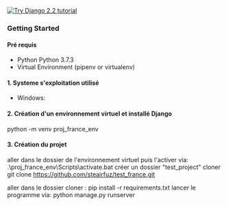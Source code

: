 [![Try Django 2.2 tutorial](https://static.codingforentrepreneurs.com/media/projects/try-django-22/images/share/try_django_2_2_share.jpg)](https://www.codingforentrepreneurs.com/projects/try-django-22)


### Getting Started

#### Pré requis
- Python Python 3.7.3
- Virtual Environment (pipenv or virtualenv)


#### 1. Systeme s'exploitation utilisé
- Windows: 


#### 2. Création d'un environnement virtuel et installé Django
python -m venv proj_france_env


#### 3. Création du projet

aller dans le dossier de l'environnement virtuel puis l'activer via: 
.\proj_france_env\Scripts\activate.bat
créer un dossier 
   "test_project"
cloner
  git clone https://github.com/steairfuz/test_france.git
 
aller dans le dossier cloner :
   pip install -r requirements.txt
lancer le programme via:
   python manage.py runserver




